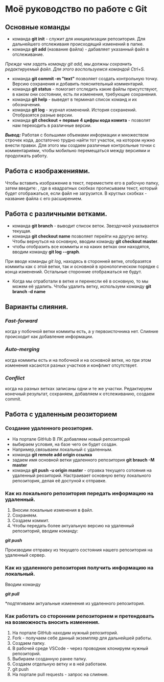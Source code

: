 # Моё руководство по работе с Git
## Основные команды
 * команда __git init__ - служит для инициализации репозитория. Для дальнейшего отслеживаия происходящий изменений в папке.
 * команда __git add__ (название файла) - дабавляет указанный файл в отслеживание.
 
 *Прежде чем задать команду git add, мы должны сохранить редактируемый файл. Для этого воспользуемся командой Ctrl+S.*
 * команда __git commit -m "text"__ позволяет создать контрольную точку. Версию сохранения и добавить пояснительный комментарий. 
 * команда __git status__ - помогает отследить какие файлы присутствуют, в каком они состоянии, есть ли изменения, требующие сохранения. 
 * команда __git help__ - выведет в терминал список команд и их обозначения. 
 * команда __git log__ - журнал изменений. История сохранений. Отобразятся разные версии. 
* команда __git checkout + первые 4 цифры кода комита__ - позволят нам переходить в различные версии.

___Вывод:___ 
Работая с большими объемами информации и множеством строчек кода, достаточно трудно найти тот участок, на котором нужно внести правки. Для этого мы создаем различные контрольные точки с комментариями, чтобы мобильно перемещаться между версиями и продолжать работу. 

## Работа с изображениями.

Чтобы вставить изображение в текст, переместите его в рабочую папку, затем введите:
![](), где в квадратных скобках прописываем текст, который будет отображаться, если файл не загрузится. В круглых скобках - название файла с его расширением. 

## Работа с различными ветками.


* команда __git branch__ - выводит список веток. Звездочкой указывается текущая. 
* команда __git checkout name__ позволяет перейти на другую ветку. 
Чтобы вернуться на основную, вводим команду __git checkout master__. 
* чтобы отобразить все коммиты и на каких ветках они находятся, вводим команду __git log --graph__.

При вводе команды *git log*, находясь в сторонней ветке, отобразятся коммиты как с этой ветки, так и основной в хронологическом порядке с конца изменений. Остальные сторонние отображаться не будут.

* Когда мы отработали в ветке и перенесли её в основную, то мы можем её удалить. Чтобы удалить ветку, используем команду __git branch -d name__ 
## Варианты слияния.

### *Fast-forward*
когда у побочной ветки коммиты есть, а у первоисточника нет. Слияние происходит как добавление информации. 

### *Auto-merging* 
когда коммиты есть и на побочной и на основной ветке, но при этом изменения касаются разных участков и конфликт отсутствует. 

### *Conflict*
когда на разных ветках записаны одни и те же участки. Редактируем конечный результат, сохраняем, добавляем к отслеживанию, создаем commit.

## Работа с удаленным реозиторием 
### Создание удаленного реозитория. 
* На портале GitHub В ЛК добавляем новый репозиторий
* выбираем условия, на базе чего он будет создан.
* Например,связываем локальный с удаленным.
* команда __git remote add origin ссылка__ 
* задаем имя основной ветки удаленного репозитория __git brauch -M master__
* команда __git push -u origin master__ - отравка текущего сотояния на удаленный реозиторий. Настраивает основную ветку локального репозитория, делая её достуной к отправке.

### Как из локального репозитория передать информацию на удаленный.

1. Вносим локальные изменения в файл.
2. Сохраняем.
3. Создаем коммит.
4. Чтобы передать более актуальную версию на удаленный репозиторий, вводим команду:

*__git push__*

Производим отправку из текущего состояния нашего репозитория на удаленный сервер.  

### Как из удаленного репозитория получить информацию на локальный.

Вводим команду 

*__git pull__*

*подтягиваем актуальные изменения из удаленного репозитория.


### Как работать со сторонним репозиторием и претендовать на возможность вносить изменения. 

1. На портале GitHub находим нужный репозиторий. 
2. Fork - получаем себе данный экземпляр для дальнейшей работы.
3. Создаем папку.
4. В рабочей среде VSCode - через проводник клонируем нужный репозиторий.
5. Выбираем созданную ранее папку.
6. Создаем отдельную ветку и в ней работаем.
7. git push
8. На портале pull requests - запрос на слияние.

